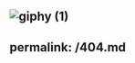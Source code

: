 ![giphy (1)](https://github.com/lehaidangzdin/lehaidangzdin/assets/79364337/c744725c-f74b-4f12-92bc-e37a50bf6865)
---
permalink: /404.md
---
